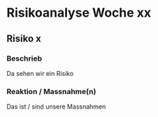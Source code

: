 # Risikoanalyse Woche xx

## Risiko x

### Beschrieb

Da sehen wir ein Risiko

### Reaktion / Massnahme(n)

Das ist / sind unsere Massnahmen